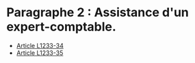 # Paragraphe 2 : Assistance d'un expert-comptable.

* [Article L1233-34](./LEGIARTI000027566066.md)
* [Article L1233-35](./LEGIARTI000027566062.md)
